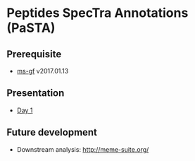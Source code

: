 # Peptides SpecTra Annotations (PaSTA)

## Prerequisite

- [ms-gf](https://omics.pnl.gov/software/ms-gf) v2017.01.13

## Presentation

- [Day 1](https://docs.google.com/presentation/d/147Zc5lRd3Z88NPPw3sXfVm7SiB_dCZIF6JZnVzG_pJU/edit?usp=sharing)

## Future development

- Downstream analysis: http://meme-suite.org/

